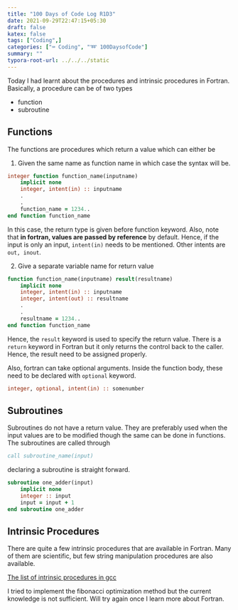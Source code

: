 ```yaml
---
title: "100 Days of Code Log R1D3"
date: 2021-09-29T22:47:15+05:30
draft: false
katex: false
tags: ["Coding",]
categories: ["⌨️ Coding", "➿ 100DaysofCode"]
summary: ""
typora-root-url: ../../../static
---
```


Today I had learnt about the procedures and intrinsic procedures in Fortran. Basically, a procedure can be of two types

- function
- subroutine

## Functions

The functions are procedures which return a value which can either be

1. Given the same name as function name in which case the syntax will be.

```fortran
integer function function_name(inputname)
	implicit none
	integer, intent(in) :: inputname
	.
	.
	function_name = 1234..
end function function_name
```

In this case, the return type is given before function keyword. Also, note that **in fortran, values are passed by reference** by default. Hence, if the input is only an input, `intent(in)` needs to be mentioned. Other intents are `out, inout`.

2. Give a separate variable name for return value

```fortran
function function_name(inputname) result(resultname)
	implicit none
	integer, intent(in) :: inputname
	integer, intent(out) :: resultname
	.
	.
	resultname = 1234..
end function function_name
```

Hence, the `result` keyword is used to specify the return value. There is a `return` keyword in Fortran but it only returns the control back to the caller. Hence, the result need to be assigned properly.

Also, fortran can take optional arguments. Inside the function body, these need to be declared with `optional` keyword.

```fortran
integer, optional, intent(in) :: somenumber
```



## Subroutines

Subroutines do not have a return value. They are preferably used when the input values are to be modified though the same can be done in functions. The subroutines are called through

```fortran
call subroutine_name(input)
```

declaring a subroutine is straight forward.

```fortran
subroutine one_adder(input)
	implicit none
	integer :: input
	input = input + 1
end subroutine one_adder
```

## Intrinsic Procedures

There are quite a few intrinsic procedures that are available in Fortran. Many of them are scientific, but few string manipulation procedures are also available. 

[The list  of intrinsic procedures in gcc](https://gcc.gnu.org/onlinedocs/gfortran/Intrinsic-Procedures.html#Intrinsic-Procedures)

I tried to implement the fibonacci optimization method but the current knowledge is not sufficient. Will try again once I learn more about Fortran.
